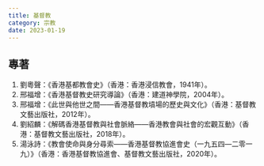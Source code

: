 ```yaml
---
title: 基督教
category: 宗教
date: 2023-01-19
---
```

<adsense></adsense>

## 專著
1. 劉粵聲：《香港基都教會史》（香港：香港浸信教會，1941年）。
2. 邢福增：《香港基督教史研究導論》（香港：建道神學院，2004年）。
3. 邢福增：《此世與他世之間——香港基督教墳場的歷史與文化》（香港：基督教文藝出版社，2012年）。
4. 劉紹麟：《解碼香港基督教與社會脈絡——香港教會與社會的宏觀互動》（香港：基督教文藝出版社，2018年）。
5. 湯泳詩：《教會使命與身分尋索——香港基督教協進會史（一九五四—二零一九）》（香港：香港基督教協進會、基督教文藝出版社，2020年）。